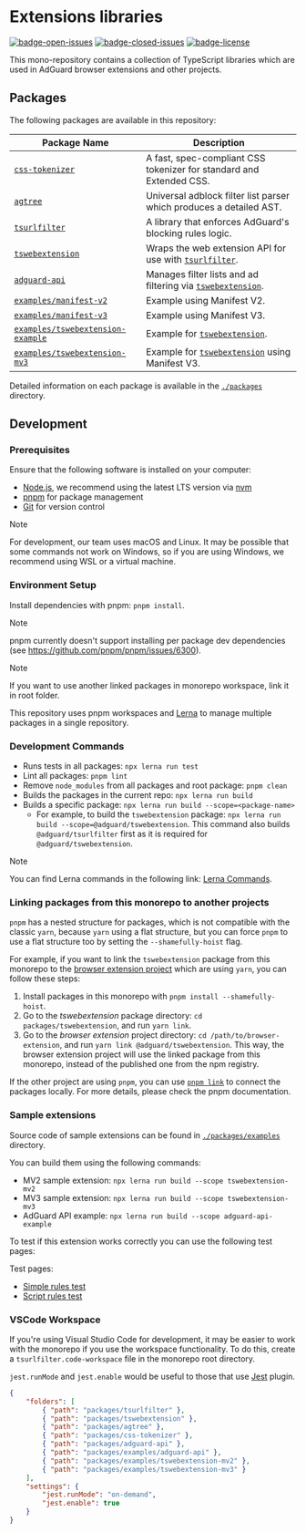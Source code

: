 # Extensions libraries

[![badge-open-issues]][open-issues] [![badge-closed-issues]][closed-issues] [![badge-license]][license-url]

This mono-repository contains a collection of TypeScript libraries which are used
in AdGuard browser extensions and other projects.

[badge-closed-issues]: https://img.shields.io/github/issues-closed/AdguardTeam/tsurlfilter
[badge-license]: https://img.shields.io/github/license/AdguardTeam/tsurlfilter
[badge-open-issues]: https://img.shields.io/github/issues/AdguardTeam/tsurlfilter
[closed-issues]: https://github.com/AdguardTeam/tsurlfilter/issues?q=is%3Aissue+is%3Aclosed
[license-url]: https://github.com/AdguardTeam/tsurlfilter/blob/master/LICENSE
[open-issues]: https://github.com/AdguardTeam/tsurlfilter/issues

## Packages

The following packages are available in this repository:

| Package Name                                   | Description                                                                          |
|------------------------------------------------|--------------------------------------------------------------------------------------|
| [`css-tokenizer`][csstokenizerreadme]          | A fast, spec-compliant CSS tokenizer for standard and Extended CSS.                  |
| [`agtree`][agtreereadme]                       | Universal adblock filter list parser which produces a detailed AST.                  |
| [`tsurlfilter`][tsurlfilterreadme]             | A library that enforces AdGuard's blocking rules logic.                              |
| [`tswebextension`][tswebextensionreadme]       | Wraps the web extension API for use with [`tsurlfilter`][tsurlfilterreadme].         |
| [`adguard-api`][adguardapireadme]              | Manages filter lists and ad filtering via [`tswebextension`][tswebextensionreadme].  |
| [`examples/manifest-v2`][manifestv2]           | Example using Manifest V2.                                                           |
| [`examples/manifest-v3`][manifestv3]           | Example using Manifest V3.                                                           |
| [`examples/tswebextension-example`][tswebextensionexample] | Example for [`tswebextension`][tswebextensionreadme].                    |
| [`examples/tswebextension-mv3`][tswebextensionmv3] | Example for [`tswebextension`][tswebextensionreadme] using Manifest V3.          |

Detailed information on each package is available in the [`./packages`][packages-dir] directory.

[adguardapireadme]: /packages/adguard-api/README.md
[agtreereadme]: /packages/agtree/README.md
[csstokenizerreadme]: /packages/css-tokenizer/README.md
[manifestv2]: /packages/examples/manifest-v2
[manifestv3]: /packages/examples/manifest-v3
[packages-dir]: /packages
[tsurlfilterreadme]: /packages/tsurlfilter/README.md
[tswebextensionexample]: /packages/examples/tswebextension-example
[tswebextensionmv3]: /packages/examples/tswebextension-mv3
[tswebextensionreadme]: /packages/tswebextension/README.md

## Development

### Prerequisites

Ensure that the following software is installed on your computer:

- [Node.js][nodejs], we recommend using the latest LTS version via [nvm][nvm]
- [pnpm][pnpm] for package management
- [Git][git] for version control

> [!NOTE]  
> For development, our team uses macOS and Linux. It may be possible that some commands not work on Windows,
> so if you are using Windows, we recommend using WSL or a virtual machine.

[git]: https://git-scm.com/
[nodejs]: https://nodejs.org/en/download
[nvm]: https://github.com/nvm-sh/nvm
[pnpm]: https://pnpm.io/installation

### Environment Setup

Install dependencies with pnpm: `pnpm install`.

> [!NOTE]  
> pnpm currently doesn't support installing per package dev dependencies (see https://github.com/pnpm/pnpm/issues/6300).

> [!NOTE]  
> If you want to use another linked packages in monorepo workspace, link it in root folder.

This repository uses pnpm workspaces and [Lerna][lerna] to manage multiple packages in a single repository.

[lerna]: https://lerna.js.org/

### Development Commands

- Runs tests in all packages: `npx lerna run test`
- Lint all packages: `pnpm lint`
- Remove `node_modules` from all packages and root package: `pnpm clean`
- Builds the packages in the current repo: `npx lerna run build`
- Builds a specific package: `npx lerna run build --scope=<package-name>`
  - For example, to build the `tswebextension` package: `npx lerna run build --scope=@adguard/tswebextension`.
    This command also builds `@adguard/tsurlfilter` first as it is required for `@adguard/tswebextension`.

> [!NOTE]
> You can find Lerna commands in the following link: [Lerna Commands][lernacommands].

[lernacommands]: https://lerna.js.org/docs/api-reference/commands

### Linking packages from this monorepo to another projects

`pnpm` has a nested structure for packages, which is not compatible with the classic `yarn`, because `yarn` using a flat
structure, but you can force `pnpm` to use a flat structure too by setting the `--shamefully-hoist` flag.

For example, if you want to link the `tswebextension` package from this monorepo to the
[browser extension project][browser-extension] which are using `yarn`, you can follow these steps:

1. Install packages in this monorepo with `pnpm install --shamefully-hoist`.
1. Go to the *tswebextension* package directory: `cd packages/tswebextension`, and run `yarn link`.
1. Go to the *browser extension* project directory: `cd /path/to/browser-extension`,
   and run `yarn link @adguard/tswebextension`.
   This way, the browser extension project will use the linked package from this monorepo, instead of the published one
   from the npm registry.

If the other project are using `pnpm`, you can use [`pnpm link`][pnpm-link] to connect the packages locally.
For more details, please check the pnpm documentation.

[browser-extension]: https://github.com/AdguardTeam/AdguardBrowserExtension
[pnpm-link]: https://pnpm.io/cli/link

### Sample extensions

Source code of sample extensions can be found in [`./packages/examples`][examples] directory.

You can build them using the following commands:

- MV2 sample extension: `npx lerna run build --scope tswebextension-mv2`
- MV3 sample extension: `npx lerna run build --scope tswebextension-mv3`
- AdGuard API example: `npx lerna run build --scope adguard-api-example`

To test if this extension works correctly you can use the following test pages:

Test pages:

- [Simple rules test][testcasessimplerules]
- [Script rules test][testcasesscriptrules]

[examples]: /packages/examples
[testcasesscriptrules]: https://testcases.agrd.dev/Filters/script-rules/test-script-rules.html
[testcasessimplerules]: https://testcases.agrd.dev/Filters/simple-rules/test-simple-rules.html

### VSCode Workspace

If you're using Visual Studio Code for development, it may be easier to work with the monorepo
if you use the workspace functionality.
To do this, create a `tsurlfilter.code-workspace` file in the monorepo root directory.

`jest.runMode` and `jest.enable` would be useful to those that use [Jest][jestplugin] plugin.

```json
{
    "folders": [
        { "path": "packages/tsurlfilter" },
        { "path": "packages/tswebextension" },
        { "path": "packages/agtree" },
        { "path": "packages/css-tokenizer" },
        { "path": "packages/adguard-api" },
        { "path": "packages/examples/adguard-api" },
        { "path": "packages/examples/tswebextension-mv2" },
        { "path": "packages/examples/tswebextension-mv3" }
    ],
    "settings": {
        "jest.runMode": "on-demand",
        "jest.enable": true
    }
}
```

[jestplugin]: https://marketplace.visualstudio.com/items?itemName=Orta.vscode-jest
